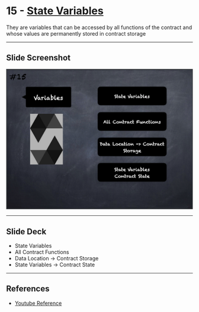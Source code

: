 # 15 - [State Variables](State%20Variables.md)
They are variables that can be accessed by all functions of the contract and whose values are permanently stored in contract storage

___
## Slide Screenshot
![015.png](../../images/2.Solidity%20101/015.png)
___
## Slide Deck
- State Variables
- All Contract Functions
- Data Location -> Contract Storage
- State Variables -> Contract State
___
## References
- [Youtube Reference](https://youtu.be/5eLqFac5Tkg?t=1537)


